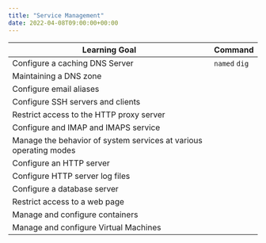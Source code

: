 ```yaml
---
title: "Service Management"
date: 2022-04-08T09:00:00+00:00
---
```


| Learning Goal                                                     | Command              |
|-------------------------------------------------------------------|----------------------|
| Configure a caching DNS Server                                    | `named` `dig`        |
| Maintaining a DNS zone                                            |         |
| Configure email aliases                                           |         |
| Configure SSH servers and clients                                 |         |
| Restrict access to the HTTP proxy server                          |         |
| Configure and IMAP and IMAPS service                              |         |
| Manage the behavior of system services at various operating modes |         |
| Configure an HTTP server                                          |         |
| Configure HTTP server log files                                   |         |
| Configure a database server                                       |         |
| Restrict access to a web page                                     |         |
| Manage and configure containers                                   |         |
| Manage and configure Virtual Machines                             |         |
